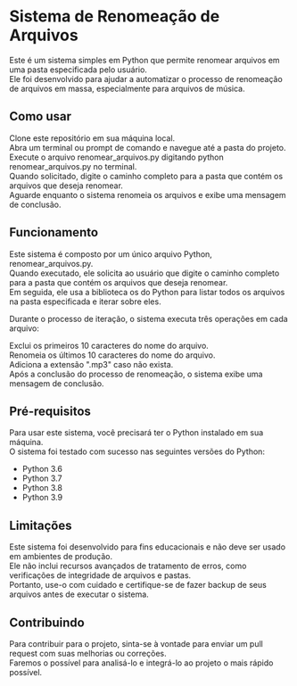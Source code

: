 # Sistema de Renomeação de Arquivos
Este é um sistema simples em Python que permite renomear arquivos em uma pasta especificada pelo usuário.<br>
Ele foi desenvolvido para ajudar a automatizar o processo de renomeação de arquivos em massa, especialmente para arquivos de música.

## Como usar
Clone este repositório em sua máquina local.<br>
Abra um terminal ou prompt de comando e navegue até a pasta do projeto.<br>
Execute o arquivo renomear_arquivos.py digitando python renomear_arquivos.py no terminal.<br>
Quando solicitado, digite o caminho completo para a pasta que contém os arquivos que deseja renomear.<br>
Aguarde enquanto o sistema renomeia os arquivos e exibe uma mensagem de conclusão.<br>

## Funcionamento
Este sistema é composto por um único arquivo Python, renomear_arquivos.py.<br>
Quando executado, ele solicita ao usuário que digite o caminho completo para a pasta que contém os arquivos que deseja renomear.<br>
Em seguida, ele usa a biblioteca os do Python para listar todos os arquivos na pasta especificada e iterar sobre eles.<br>

Durante o processo de iteração, o sistema executa três operações em cada arquivo:

Exclui os primeiros 10 caracteres do nome do arquivo.<br>
Renomeia os últimos 10 caracteres do nome do arquivo.<br>
Adiciona a extensão ".mp3" caso não exista.<br>
Após a conclusão do processo de renomeação, o sistema exibe uma mensagem de conclusão.<br>

## Pré-requisitos
Para usar este sistema, você precisará ter o Python instalado em sua máquina.<br> 
O sistema foi testado com sucesso nas seguintes versões do Python:

<ul>
  <li>Python 3.6</li>
  <li>Python 3.7</li>
  <li>Python 3.8</li>
  <li>Python 3.9</li>
</ul>

## Limitações
Este sistema foi desenvolvido para fins educacionais e não deve ser usado em ambientes de produção.<br>
Ele não inclui recursos avançados de tratamento de erros, como verificações de integridade de arquivos e pastas.<br> 
Portanto, use-o com cuidado e certifique-se de fazer backup de seus arquivos antes de executar o sistema.

## Contribuindo
Para contribuir para o projeto, sinta-se à vontade para enviar um pull request com suas melhorias ou correções.<br>
Faremos o possível para analisá-lo e integrá-lo ao projeto o mais rápido possível.
